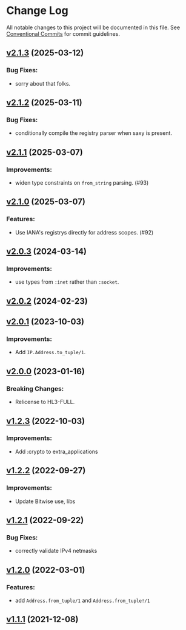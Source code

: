 # Change Log

All notable changes to this project will be documented in this file.
See [Conventional Commits](Https://conventionalcommits.org) for commit guidelines.

<!-- changelog -->

## [v2.1.3](https://harton.dev/james/ip/compare/v2.1.2...v2.1.3) (2025-03-12)




### Bug Fixes:

* sorry about that folks.

## [v2.1.2](https://harton.dev/james/ip/compare/v2.1.1...v2.1.2) (2025-03-11)




### Bug Fixes:

* conditionally compile the registry parser when saxy is present.

## [v2.1.1](https://harton.dev/james/ip/compare/v2.1.0...v2.1.1) (2025-03-07)




### Improvements:

* widen type constraints on `from_string` parsing. (#93)

## [v2.1.0](https://harton.dev/james/ip/compare/v2.0.3...v2.1.0) (2025-03-07)




### Features:

* Use IANA's registrys directly for address scopes. (#92)

## [v2.0.3](https://harton.dev/james/ip/compare/v2.0.2...v2.0.3) (2024-03-14)




### Improvements:

* use types from `:inet` rather than `:socket`.

## [v2.0.2](https://harton.dev/james/ip/compare/v2.0.1...v2.0.2) (2024-02-23)




## [v2.0.1](https://harton.dev/james/ip/compare/v2.0.0...v2.0.1) (2023-10-03)

### Improvements:

- Add `IP.Address.to_tuple/1`.

## [v2.0.0](https://harton.dev/james/ip/compare/v1.2.3...v2.0.0) (2023-01-16)

### Breaking Changes:

- Relicense to HL3-FULL.

## [v1.2.3](https://harton.dev/james/ip/compare/v1.2.2...v1.2.3) (2022-10-03)

### Improvements:

- Add :crypto to extra_applications

## [v1.2.2](https://harton.dev/james/ip/compare/v1.2.1...v1.2.2) (2022-09-27)

### Improvements:

- Update Bitwise use, libs

## [v1.2.1](https://harton.dev/james/ip/compare/v1.2.0...v1.2.1) (2022-09-22)

### Bug Fixes:

- correctly validate IPv4 netmasks

## [v1.2.0](https://harton.dev/james/ip/compare/v1.1.1...v1.2.0) (2022-03-01)

### Features:

- add `Address.from_tuple/1` and `Address.from_tuple!/1`

## [v1.1.1](https://harton.dev/james/ip/compare/v1.1.1...v1.1.1) (2021-12-08)
